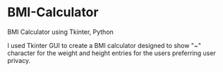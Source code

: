 # BMI-Calculator
BMI Calculator using Tkinter, Python

I used Tkinter GUI to create a BMI calculator designed to show "~" character for the weight and height entries for the users preferring user privacy.
